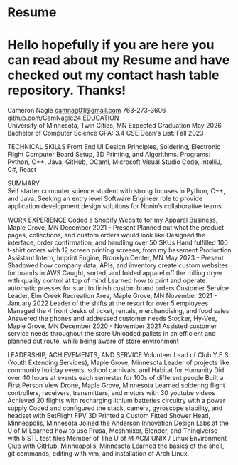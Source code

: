 # Resume
# Hello hopefully if you are here you can read about my Resume and have checked out my contact hash table repository. Thanks!

Cameron Nagle
camnag01@gmail.com		            763-273-3606		    		     github.com/CamNagle24
EDUCATION														
University of Minnesota, Twin Cities, MN					         Expected Graduation May 2026
Bachelor of Computer Science 					                      			          GPA: 3.4
CSE Dean's List: Fall 2023

TECHNICAL SKILLS
Front End UI Design Principles, Soldering, Electronic Flight Computer Board Setup, 3D Printing, and Algorithms.
Programs: Python, C++, Java, GitHub, OCaml, Microsoft Visual Studio Code, IntelliJ, C#, React

SUMMARY														
Self starter computer science student with strong focuses in Python, C++, and Java. Seeking an entry level Software Engineer role to provide application development design solutions for Nonin’s collaborative teams.

WORK EXPERIENCE
Coded a Shopify Website for my Apparel Business, Maple Grove, MN 		       December 2021 - Present
  Planned out what the product pages, collections, and custom orders would look like
  Designed the interface, order confirmation, and handling over 50 SKUs
  Hand fulfilled 100 t-shirt orders with 12 screen printing screens, from my basement
Production Assistant Intern, Imprint Engine, Brooklyn Center, MN				     May 2023 - Present
  Shadowed how company data, APIs, and inventory create custom websites for brands in AWS
  Caught, sorted, and folded apparel off the rolling dryer with quality control at top of mind
  Learned how to print and operate automatic presses for start to finish custom brand orders
Customer Service Leader, Elm Creek Recreation Area, Maple Grove, MN 	         November 2021 - January 2022
  Leader of the shifts at the resort for over 5 employees
  Managed the 4 front desks of ticket, rentals, merchandising, and food sales
  Answered the phones and addressed customer needs
Stocker, Hy-Vee, Maple Grove, MN 				               	     December 2020 - November 2021
  Assisted customer service needs throughout the store
  Unloaded pallets in an efficient and planned out route, while being aware of store environment

LEADERSHIP, ACHIEVEMENTS, AND SERVICE
Volunteer Lead of Club Y.E.S (Youth Extending Services), Maple Grove, Minnesota
  Leader of projects like community holiday events, school carnivals, and Habitat for Humanity
  Did over 40 hours at events each semester for 100s of different people
Built a First Person View Drone, Maple Grove, Minnesota
  Learned soldering flight controllers, receivers, transmitters, and motors with 30 youtube videos      
  Achieved 20 flights with recharging lithium batteries circuitry with a power supply
  Coded and configured the stack, camera, gyroscope stability, and headset with BetFlight FPV
3D Printed a Custom Fitted Shower Head, Minneapolis, Minnesota
  Joined the Anderson Innovation Design Labs at the U of M
  Learned how to use Prusa, Meshmixer, Blender, and Thingiverse with 5 STL test files
Member of The U of M ACM UNIX / Linux Environment Club with GitHub, Minneapolis, Minnesota
  Learned the basics of the shell, git commands, editing with vim, and installation of Arch Linux.
